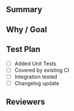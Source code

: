 ## Summary
<!-- Overview of the changes involved in the PR -->


## Why / Goal
<!-- Use cases and qualitative impact / opportunities unlocked -->


## Test Plan
<!-- What was the process for testing the PR. How would someone extending / refactoring the work know it works. Not all
of these apply to every PR. -->
- [ ] Added Unit Tests
- [ ] Covered by existing CI
- [ ] Integration tested
- [ ] Changelog update

## Reviewers
